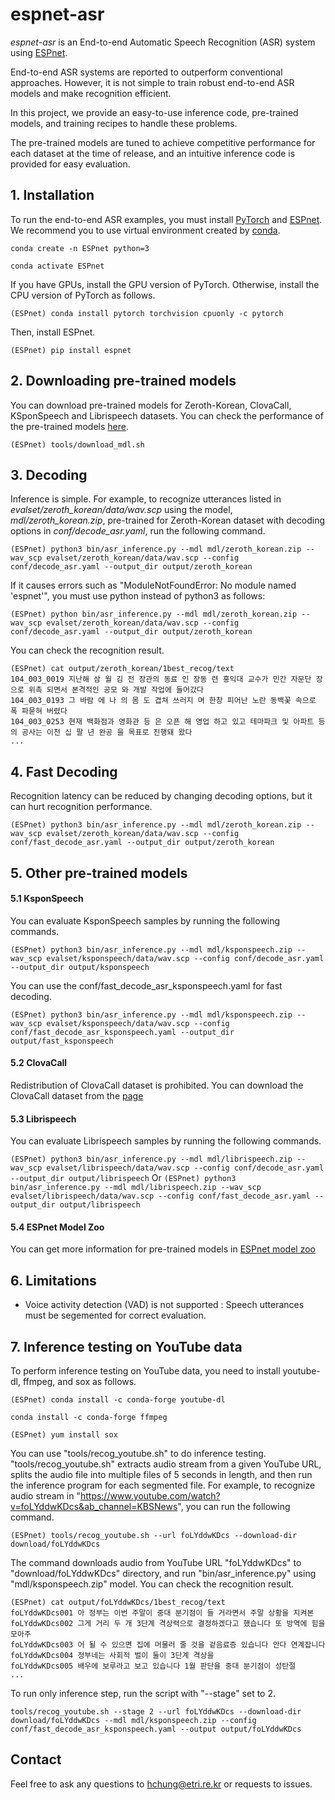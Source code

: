 # espnet-asr
*espnet-asr* is an End-to-end Automatic Speech Recognition (ASR) system using [ESPnet](https://github.com/espnet/espnet).

End-to-end ASR systems are reported to outperform conventional approaches.
However, it is not simple to train robust end-to-end ASR models and make recognition efficient.

In this project, we provide an easy-to-use inference code, pre-trained models, and training recipes to handle these problems.

The pre-trained models are tuned to achieve competitive performance for each dataset at the time of release, and an intuitive inference code is provided for easy evaluation.

## 1. Installation
To run the end-to-end ASR examples, you must install [PyTorch](https://pytorch.org/) and [ESPnet](https://github.com/espnet/espnet).
We recommend you to use virtual environment created by [conda](https://docs.conda.io/en/latest/miniconda.html).

```conda create -n ESPnet python=3```

```conda activate ESPnet```

If you have GPUs, install the GPU version of PyTorch. Otherwise, install the CPU version of PyTorch as follows.

```(ESPnet) conda install pytorch torchvision cpuonly -c pytorch```

Then, install ESPnet.

```(ESPnet) pip install espnet```


## 2. Downloading pre-trained models
You can download pre-trained models for Zeroth-Korean, ClovaCall, KSponSpeech and Librispeech datasets. You can check the performance of the pre-trained models [here](https://github.com/hchung12/espnet-asr/tree/master/recipes).

```(ESPnet) tools/download_mdl.sh```

## 3. Decoding
Inference is simple. For example, to recognize utterances listed in *evalset/zeroth_korean/data/wav.scp* using the model, *mdl/zeroth_korean.zip*, pre-trained for Zeroth-Korean dataset with decoding options in *conf/decode_asr.yaml*, run the following command.

```(ESPnet) python3 bin/asr_inference.py --mdl mdl/zeroth_korean.zip --wav_scp evalset/zeroth_korean/data/wav.scp --config conf/decode_asr.yaml --output_dir output/zeroth_korean```

If it causes errors such as "ModuleNotFoundError: No module named 'espnet'", you must use python instead of python3 as follows:

```(ESPnet) python bin/asr_inference.py --mdl mdl/zeroth_korean.zip --wav_scp evalset/zeroth_korean/data/wav.scp --config conf/decode_asr.yaml --output_dir output/zeroth_korean```

You can check the recognition result.

```
(ESPnet) cat output/zeroth_korean/1best_recog/text 
104_003_0019 지난해 삼 월 김 전 장관의 동료 인 장동 련 홍익대 교수가 민간 자문단 장으로 위촉 되면서 본격적인 공모 와 개발 작업에 들어갔다
104_003_0193 그 바람 에 나 의 몸 도 겹쳐 쓰러지 며 한창 피어난 노란 동백꽃 속으로 폭 파묻혀 버렸다
104_003_0253 현재 백화점과 영화관 등 은 오픈 해 영업 하고 있고 테마파크 및 아파트 등 의 공사는 이천 십 팔 년 완공 을 목표로 진행돼 왔다
...
```
## 4. Fast Decoding
Recognition latency can be reduced by changing decoding options, but it can hurt recognition performance.

```(ESPnet) python3 bin/asr_inference.py --mdl mdl/zeroth_korean.zip --wav_scp evalset/zeroth_korean/data/wav.scp --config conf/fast_decode_asr.yaml --output_dir output/zeroth_korean```

## 5. Other pre-trained models
#### 5.1 KsponSpeech
You can evaluate KsponSpeech samples by running the following commands.

```(ESPnet) python3 bin/asr_inference.py --mdl mdl/ksponspeech.zip --wav_scp evalset/ksponspeech/data/wav.scp --config conf/decode_asr.yaml --output_dir output/ksponspeech```

You can use the conf/fast_decode_asr_ksponspeech.yaml for fast decoding.

```(ESPnet) python3 bin/asr_inference.py --mdl mdl/ksponspeech.zip --wav_scp evalset/ksponspeech/data/wav.scp --config conf/fast_decode_asr_ksponspeech.yaml --output_dir output/fast_ksponspeech```

#### 5.2 ClovaCall
Redistribution of ClovaCall dataset is prohibited. You can download the ClovaCall dataset from the [page](https://docs.google.com/forms/d/e/1FAIpQLSf5bm7FtWYeZf8C02mlyZCg32yMrA9_DgKU17oD0migPkEXog/viewform)

#### 5.3 Librispeech
You can evaluate Librispeech samples by running the following commands.

```(ESPnet) python3 bin/asr_inference.py --mdl mdl/librispeech.zip --wav_scp evalset/librispeech/data/wav.scp --config conf/decode_asr.yaml --output_dir output/librispeech```
Or
```(ESPnet) python3 bin/asr_inference.py --mdl mdl/librispeech.zip --wav_scp evalset/librispeech/data/wav.scp --config conf/fast_decode_asr.yaml --output_dir output/librispeech```

#### 5.4 ESPnet Model Zoo
You can get more information for pre-trained models in [ESPnet model zoo](https://github.com/espnet/espnet_model_zoo)

## 6. Limitations
* Voice activity detection (VAD) is not supported : Speech utterances must be segemented for correct evaluation.

## 7. Inference testing on YouTube data
To perform inference testing on YouTube data, you need to install youtube-dl, ffmpeg, and sox as follows.

```(ESPnet) conda install -c conda-forge youtube-dl```

```conda install -c conda-forge ffmpeg```

```(ESPnet) yum install sox```

You can use "tools/recog_youtube.sh" to do inference testing. "tools/recog_youtube.sh" extracts audio stream from a given YouTube URL, splits the audio file into multiple files of 5 seconds in length, and then run the inference program for each segmented file.
For example, to recognize audio stream in "https://www.youtube.com/watch?v=foLYddwKDcs&ab_channel=KBSNews", you can run the following command.

```(ESPnet) tools/recog_youtube.sh --url foLYddwKDcs --download-dir download/foLYddwKDcs```

The command downloads audio from YouTube URL "foLYddwKDcs" to "download/foLYddwKDcs" directory, and run "bin/asr_inference.py" using "mdl/ksponspeech.zip" model.
You can check the recognition result.
```
(ESPnet) cat output/foLYddwKDcs/1best_recog/text 
foLYddwKDcs001 아 정부는 이번 주말이 중대 분기점이 들 거라면서 주말 상황을 지켜본
foLYddwKDcs002 그게 거리 두 개 3단계 격상력으로 결정하겠다고 했습니다 또 방역에 힘을 모아주
foLYddwKDcs003 어 될 수 있으면 집에 머물러 줄 것을 겉음료증 있습니다 안다 연계잡니다
foLYddwKDcs004 정부네는 사회적 벌이 둘이 3단계 격상을
foLYddwKDcs005 배우에 보루라고 보고 있습니다 1월 판단을 중대 분기점이 성탄절 
...
```

To run only inference step, run the script with "--stage" set to 2.

```tools/recog_youtube.sh --stage 2 --url foLYddwKDcs --download-dir download/foLYddwKDcs --mdl mdl/ksponspeech.zip --config conf/fast_decode_asr_ksponspeech.yaml --output output/foLYddwKDcs```


## Contact
Feel free to ask any questions to hchung@etri.re.kr or requests to issues.

